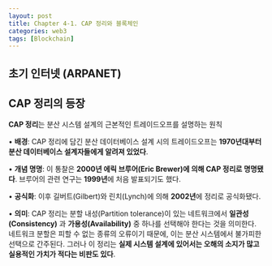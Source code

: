 ```yaml
---
layout: post
title: Chapter 4-1. CAP 정리와 블록체인
categories: web3
tags: [Blockchain]
---
```

## 초기 인터넷 (ARPANET)

## CAP 정리의 등장

**CAP 정리**는 분산 시스템 설계의 근본적인 트레이드오프를 설명하는 원칙

• **배경**: CAP 정리에 담긴 분산 데이터베이스 설계 시의 트레이드오프는 **1970년대부터 분산 데이터베이스 설계자들에게 알려져 있었다**.

• **개념 명명**: 이 통찰은 **2000년 에릭 브루어(Eric Brewer)에 의해 CAP 정리로 명명됐다**. 브루어의 관련 연구는 **1999년**에 처음 발표되기도 했다.

• **공식화**: 이후 길버트(Gilbert)와 린치(Lynch)에 의해 **2002년**에 정리로 공식화됐다.

• **의미**: CAP 정리는 분할 내성(Partition tolerance)이 있는 네트워크에서 **일관성(Consistency)** 과 **가용성(Availability)** 중 하나를 선택해야 한다는 것을 의미한다. 네트워크 분할은 피할 수 없는 종류의 오류이기 때문에, 이는 분산 시스템에서 불가피한 선택으로 간주된다. 그러나 이 정리는 **실제 시스템 설계에 있어서는 오해의 소지가 많고 실용적인 가치가 적다는 비판도 있다**.
